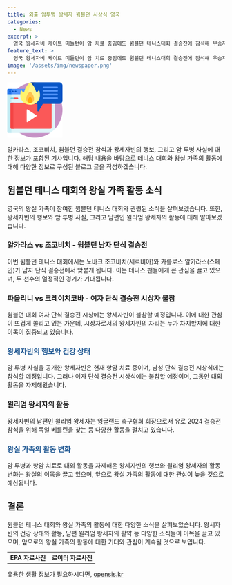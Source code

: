```yaml
---
title: 외출 암투병 왕세자 윔블던 시상식 영국
categories:
  - News
excerpt: >
  영국 왕세자비 케이트 미들턴이 암 치료 중임에도 윔블던 테니스대회 결승전에 참석해 우승자에게 시상할 예정이다. 지난 1월 복부 수술과 3월 암 진단 후 처음으로 대외 활동에 참여하며 이목을 끌고 있다. 그러나 여자 결승전 시상식에는 불참할 예정이다. 남편 윌리엄 왕세자는 2024 유로축구 결승전을 위해 독일을 방문하는 등 활발한 활동을 이어가고 있다.
feature_text: >
  영국 왕세자비 케이트 미들턴이 암 치료 중임에도 윔블던 테니스대회 결승전에 참석해 우승자에게 시상할 예정이다. 지난 1월 복부 수술과 3월 암 진단 후 처음으로 대외 활동에 참여하며 이목을 끌고 있다. 그러나 여자 결승전 시상식에는 불참할 예정이다. 남편 윌리엄 왕세자는 2024 유로축구 결승전을 위해 독일을 방문하는 등 활발한 활동을 이어가고 있다.
image: '/assets/img/newspaper.png'
---
```


<p><img src="/assets/img/news.png" alt="rentncar 속보" /></p>

<p>알카라스, 조코비치, 윔블던 결승전 참석과 왕세자빈의 행보, 그리고 암 투병 사실에 대한 정보가 포함된 기사입니다. 해당 내용을 바탕으로 테니스 대회와 왕실 가족의 활동에 대해 다양한 정보로 구성된 블로그 글을 작성하겠습니다.</p>

<h2 data-ke-size="size26">윔블던 테니스 대회와 왕실 가족 활동 소식</h2>

<p data-ke-size="size16">영국의 왕실 가족이 참여한 윔블던 테니스 대회와 관련된 소식을 살펴보겠습니다. 또한, 왕세자빈의 행보와 암 투병 사실, 그리고 남편인 윌리엄 왕세자의 활동에 대해 알아보겠습니다.</p>

<h3 data-ke-size="size24">알카라스 vs 조코비치 - 윔블던 남자 단식 결승전</h3>

<p data-ke-size="size16">이번 윔블던 테니스 대회에서는 노바크 조코비치(세르비아)와 카를로스 알카라스(스페인)가 남자 단식 결승전에서 맞붙게 됩니다. 이는 테니스 팬들에게 큰 관심을 끌고 있으며, 두 선수의 열정적인 경기가 기대됩니다.</p>

<h3 data-ke-size="size24"><b>파올리니 vs 크레이치코바 - 여자 단식 결승전 시상자 불참</b></h3>

<p data-ke-size="size16">윔블던 대회 여자 단식 결승전 시상에는 왕세자빈이 불참할 예정입니다. 이에 대한 관심이 뜨겁게 쏠리고 있는 가운데, 시상자로서의 왕세자빈의 자리는 누가 차지할지에 대한 이목이 집중되고 있습니다.</p>

<h3 data-ke-size="size24"><span style="color: #1a5490;">왕세자빈의 행보와 건강 상태</span></h3>

<p data-ke-size="size16">암 투병 사실을 공개한 왕세자빈은 현재 항암 치료 중이며, 남성 단식 결승전 시상식에는 참석할 예정입니다. 그러나 여자 단식 결승전 시상식에는 불참할 예정이며, 그동안 대외 활동을 자제해왔습니다.</p>

<h3 data-ke-size="size24"><b>윌리엄 왕세자의 활동</b></h3>

<p data-ke-size="size16">왕세자빈의 남편인 윌리엄 왕세자는 잉글랜드 축구협회 회장으로서 유로 2024 결승전 참석을 위해 독일 베를린을 찾는 등 다양한 활동을 펼치고 있습니다.</p>

<h3 data-ke-size="size24"><span style="color: #1a5490;">왕실 가족의 활동 변화</span></h3>

<p data-ke-size="size16">암 투병과 항암 치료로 대외 활동을 자제해온 왕세자빈의 행보와 윌리엄 왕세자의 활동 변화는 왕실의 이목을 끌고 있으며, 앞으로 왕실 가족의 활동에 대한 관심이 높을 것으로 예상됩니다.</p>

<h2 data-ke-size="size26">결론</h2>

<p data-ke-size="size16">윔블던 테니스 대회와 왕실 가족의 활동에 대한 다양한 소식을 살펴보았습니다. 왕세자빈의 건강 상태와 활동, 남편 윌리엄 왕세자의 활약 등 다양한 소식들이 이목을 끌고 있으며, 앞으로의 왕실 가족의 활동에 대한 기대와 관심이 계속될 것으로 보입니다.</p>

<table>
  <tr>
    <td style="text-align: center; height: 17px;"><b>EPA 자료사진</b></td>
    <td style="text-align: center; height: 17px;"><b>로이터 자료사진</b></td>
  </tr>
</table>
유용한 생활 정보가 필요하시다면, <a href="https://opensis.kr" rel="dofollow">opensis.kr</a>


